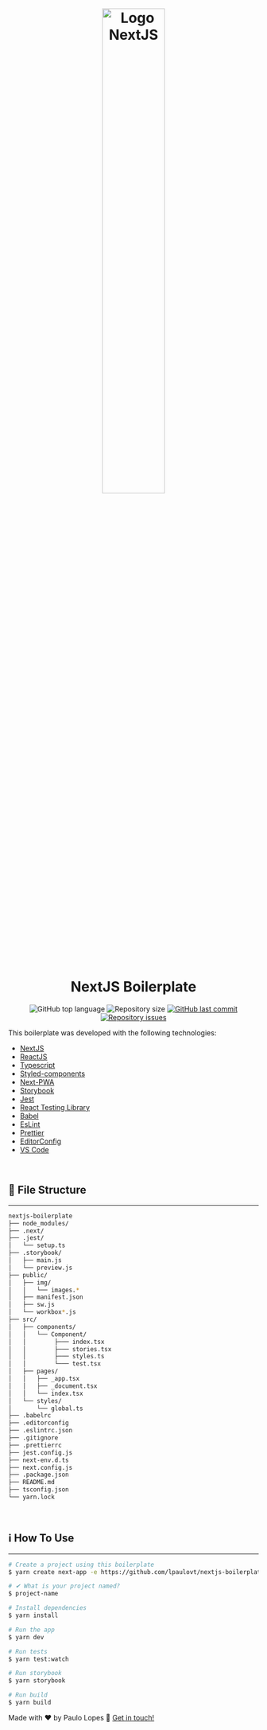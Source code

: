 <h1 align="center">
    <img alt="Logo NextJS" src="https://miro.medium.com/max/1000/1*htbUdWgFQ3a94PMEvBr_hQ.png" width="50%"
/>
    <br>
    NextJS Boilerplate
</h1>

<p align="center">
  <img alt="GitHub top language" src="https://img.shields.io/github/languages/top/lpaulovt/nextjs-boilerplate.svg">
  <img alt="Repository size" src="https://img.shields.io/github/repo-size/lpaulovt/nextjs-boilerplate.svg">
  <a href="https://github.com/lpaulovt/nextjs-boilerplater/commits/master">
    <img alt="GitHub last commit" src="https://img.shields.io/github/last-commit/lpaulovt/nextjs-boilerplate.svg">
  </a>

  <a href="https://github.com/lpaulovt/nextjs-boilerplate/issues">
    <img alt="Repository issues" src="https://img.shields.io/github/issues/lpaulovt/nextjs-boilerplate.svg">
  </a>
</p>

This boilerplate was developed with the following technologies:

- [NextJS]()
- [ReactJS]()
- [Typescript]()
- [Styled-components](https://www.styled-components.com/)
- [Next-PWA]()
- [Storybook]()
- [Jest]()
- [React Testing Library]()
- [Babel]()
- [EsLint]()
- [Prettier]()
- [EditorConfig]()
- [VS Code](vscode)

<br>

## :memo: File Structure

---

```bash
nextjs-boilerplate
├── node_modules/
├── .next/
├── .jest/
│   └── setup.ts
├── .storybook/
│   ├── main.js
│   └── preview.js
├── public/
│   ├── img/
│   │   └── images.*
│   ├── manifest.json
│   ├── sw.js
│   └── workbox*.js
├── src/
│   ├── components/
│   │   └── Component/
│   │        ├─── index.tsx
│   │        ├─── stories.tsx
│   │        ├─── styles.ts
│   │        └─── test.tsx
│   ├── pages/
│   │   ├── _app.tsx
│   │   ├── _document.tsx
│   │   └── index.tsx
│   └── styles/
│       └── global.ts
├── .babelrc
├── .editorconfig
├── .eslintrc.json
├── .gitignore
├── .prettierrc
├── jest.config.js
├── next-env.d.ts
├── next.config.js
├── .package.json
├── README.md
├── tsconfig.json
└── yarn.lock
```

<br>

## :information_source: How To Use

---

```bash
# Create a project using this boilerplate
$ yarn create next-app -e https://github.com/lpaulovt/nextjs-boilerplate

# ✔ What is your project named?
$ project-name

# Install dependencies
$ yarn install

# Run the app
$ yarn dev

# Run tests
$ yarn test:watch

# Run storybook
$ yarn storybook

# Run build
$ yarn build
```

Made with ♥ by Paulo Lopes :wave: [Get in touch!](https://www.linkedin.com/in/lpaulovt/)
